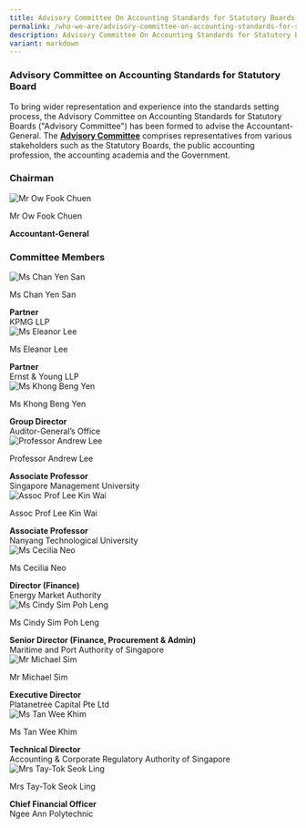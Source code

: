 ```yaml
---
title: Advisory Committee On Accounting Standards for Statutory Boards
permalink: /who-we-are/advisory-committee-on-accounting-standards-for-statutory-boards/
description: Advisory Committee On Accounting Standards for Statutory Boards
variant: markdown
---
```

### Advisory Committee on Accounting Standards for Statutory Board

  
	
To bring wider representation and experience into the standards setting process, the Advisory Committee on Accounting Standards for Statutory Boards ("Advisory Committee") has been formed to advise the Accountant-General. The&nbsp;**[Advisory Committee](/who-we-are/objectives-of-advisory-committee/)**&nbsp;comprises representatives from various stakeholders such as the Statutory Boards, the public accounting profession, the accounting academia and the Government.

### **Chairman**
<div class="row">
    <div class="col is-4">
       <img src="/images/Images/Default%20Source/Who%20We%20Are/ow-fook-chuen-20230321-latest.jpg" alt="Mr Ow Fook Chuen">
    </div>
    <div class="col is-8">
        <p class="title is-4">Mr Ow Fook Chuen</p>
        <strong>Accountant-General</strong>
    </div>
</div>

### **Committee Members**
<div class="row">
    <div class="col is-4">
        <img src="/images/Images/Default%20Source/Who%20We%20Are/chan-yen-san-20230321-1-latest.jpg" alt="Ms Chan Yen San">
    </div>
    <div class="col is-8">
        <p class="title is-4">Ms Chan Yen San</p>
        <strong>Partner</strong>
        <br> KPMG LLP
    </div>
</div>

<div class="row">
    <div class="col is-4">
        <img src="/images/Images/Default%20Source/Who%20We%20Are/eleanor-lee-20230321-latest.jpg" alt="Ms Eleanor Lee">
    </div>
    <div class="col is-8">
        <p class="title is-4">Ms Eleanor Lee</p>
        <strong>Partner</strong>
        <br> Ernst &amp; Young LLP
    </div>
</div>

<div class="row">
    <div class="col is-4">
             <img src="/images/Images/Default%20Source/Who%20We%20Are/khong_beng_yen_latest.jpg" alt="Ms Khong Beng Yen">
    </div>
    <div class="col is-8">
        <p class="title is-4">Ms Khong Beng Yen</p>
        <strong>Group Director </strong> 
        <br> Auditor-General’s Office
    </div>
</div>

<div class="row">
    <div class="col is-4">
        <img src="/images/Images/Default%20Source/Who%20We%20Are/andrew-lee-20230321-1-latest.jpg" alt="Professor Andrew Lee">
    </div>
    <div class="col is-8">
        <p class="title is-4">Professor Andrew Lee</p>
        <strong>Associate Professor </strong>
        <br> Singapore Management University            </div>
</div>

<div class="row">
    <div class="col is-4">
        <img src="/images/Images/Default%20Source/Who%20We%20Are/leekinwai_latest.jpg" alt="Assoc Prof Lee Kin Wai">
    </div>
    <div class="col is-8">
        <p class="title is-4">Assoc Prof Lee Kin Wai</p>
        <strong>Associate Professor</strong>
        <br> Nanyang Technological University
    </div>
</div>

<div class="row">
    <div class="col is-4">
        <img src="/images/Images/Default%20Source/Who%20We%20Are/cecilia-neo_corporate-photo_sep-2022-20230321-latest.jpg" alt="Ms Cecilia Neo">
    </div>
    <div class="col is-8">
        <p class="title is-4">Ms Cecilia Neo</p>
        <strong>Director (Finance)</strong>
        <br> Energy Market Authority
        <br>        
    </div>
</div>

<div class="row">
    <div class="col is-4">
        <img src="/images/Images/Default%20Source/Who%20We%20Are/cindy_sim_poh_leng_latest.jpg" alt="Ms Cindy Sim Poh Leng">
    </div>
    <div class="col is-8">
        <p class="title is-4">Ms Cindy Sim Poh Leng</p>
        <strong>Senior Director (Finance, Procurement &amp; Admin)</strong>
        <br> Maritime and Port Authority of Singapore
    </div>
</div>

<div class="row">
    <div class="col is-4">
        <img src="/images/Images/Default%20Source/Who%20We%20Are/michael_sim_latest.jpg" alt="Mr Michael Sim">
    </div>
    <div class="col is-8">
        <p class="title is-4">Mr Michael Sim</p>
        <strong>Executive Director</strong>
        <br> Platanetree Capital Pte Ltd
    </div>
</div>

<div class="row">
    <div class="col is-4">
        <img src="/images/Images/Default%20Source/Who%20We%20Are/tan_wee_khim_latest.png" alt="Ms Tan Wee Khim">
    </div>
    <div class="col is-8">
        <p class="title is-4">Ms Tan Wee Khim</p>
        <strong>Technical Director</strong>
        <br> Accounting &amp; Corporate Regulatory Authority of Singapore
    </div>
</div>

<div class="row">
    <div class="col is-4">
        <img src="/images/Images/Default%20Source/Who%20We%20Are/tay_tok_seok_ling_latest.jpg" alt="Mrs Tay-Tok Seok Ling">
    </div>
    <div class="col is-8">
        <p class="title is-4">Mrs Tay-Tok Seok Ling</p>
        <strong>Chief Financial Officer</strong>
        <br> Ngee Ann Polytechnic
    </div>
</div>